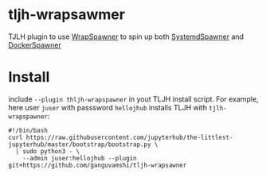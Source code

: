 # tljh-wrapsawmer
TJLH plugin to use [WrapSpawner](https://github.com/jupyterhub/wrapspawner) to spin up both [SystemdSpawner](https://github.com/jupyterhub/systemdspawner) and [DockerSpawner](https://jupyterhub-dockerspawner.readthedocs.io/en/latest/)


# Install

include `--plugin thljh-wrapspawner` in yout TLJH install script. For example, here user `juser` with passsword `hellojhub` installs TLJH with `tjlh-wrapspawner`:

```
#!/bin/bash 
curl https://raw.githubusercontent.com/jupyterhub/the-littlest-jupyterhub/master/bootstrap/bootstrap.py \
  | sudo python3 - \
    --admin juser:hellojhub --plugin git+https://github.com/ganguvamshi/tljh-wrapsawner
    
```